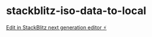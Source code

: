 # stackblitz-iso-data-to-local

[Edit in StackBlitz next generation editor ⚡️](https://stackblitz.com/~/github.com/acsgunc/stackblitz-iso-data-to-local)